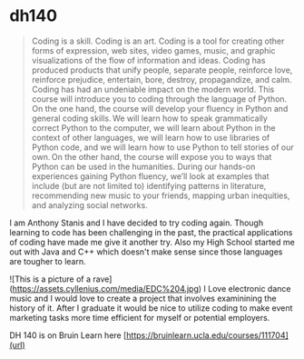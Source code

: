 # dh140
>Coding is a skill. Coding is an art. Coding is a tool for creating other forms of expression, web sites, video games, music, and graphic visualizations of the flow of information and ideas. Coding has produced products that unify people, separate people, reinforce love, reinforce prejudice, entertain, bore, destroy, propagandize, and calm. Coding has had an undeniable impact on the modern world. This course will introduce you to coding through the language of Python. On the one hand, the course will develop your fluency in Python and general coding skills. We will learn how to speak grammatically correct Python to the computer, we will learn about Python in the context of other languages, we will learn how to use libraries of Python code, and we will learn how to use Python to tell stories of our own. On the other hand, the course will expose you to ways that Python can be used in the humanities. During our hands-on experiences gaining Python fluency, we’ll look at examples that include (but are not limited to) identifying patterns in literature, recommending new music to your friends, mapping urban inequities, and analyzing social networks. 

I am Anthony Stanis and I have decided to try coding again. Though learning to code has been challenging in the past, the practical applications of coding have made me give it another try. Also my High School started me out with Java and C++ which doesn't make sense since those languages are tougher to learn.

![This is a picture of a rave] (https://assets.cyllenius.com/media/EDC%204.jpg)
I Love electronic dance music and I would love to create a project that involves examinining the history of it. After I graduate it would be nice to utilize coding to make event marketing tasks more time efficient for myself or potential employers.

DH 140 is on Bruin Learn here [https://bruinlearn.ucla.edu/courses/111704](url)
